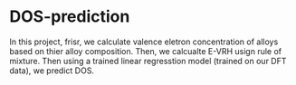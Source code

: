# DOS-prediction
In this project, frisr, we calculate valence eletron concentration of alloys based on thier alloy composition. Then, we calcualte E-VRH usign rule of mixture. Then using a trained linear regresstion model (trained on our DFT data), we predict DOS. 
